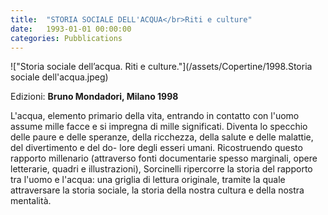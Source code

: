 ```yaml
---
title:  "STORIA SOCIALE DELL'ACQUA</br>Riti e culture"
date:   1993-01-01 00:00:00
categories: Pubblications
---
```


!["Storia sociale dell’acqua. Riti e culture."](/assets/Copertine/1998.Storia sociale dell'acqua.jpeg)

Edizioni: **Bruno Mondadori, Milano 1998**

L'acqua, elemento primario della vita, entrando in contatto con l'uomo assume mille facce e si impregna di mille significati. Diventa lo specchio delle paure e delle speranze, della ricchezza, della salute e delle malattie, del divertimento e del do- lore degli esseri umani. Ricostruendo questo rapporto millenario (attraverso fonti documentarie spesso marginali, opere letterarie, quadri e illustrazioni), Sorcinelli ripercorre la storia del rapporto tra l'uomo e l'acqua: una griglia di lettura originale, tramite la quale attraversare la storia sociale, la storia della nostra cultura e della nostra mentalità.